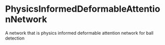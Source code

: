 # PhysicsInformedDeformableAttentionNetwork
A network that is physics informed deformable attention network for ball detection
